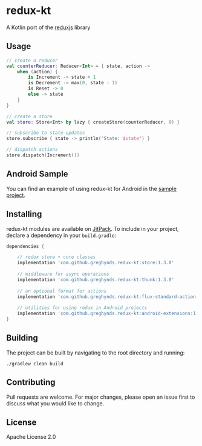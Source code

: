 # redux-kt

A Kotlin port of the [reduxjs](https://redux.js.org/introduction/getting-started#basic-example) library

## Usage

```kotlin 
// create a reducer
val counterReducer: Reducer<Int> = { state, action ->
    when (action) {
        is Increment -> state + 1
        is Decrement -> max(0, state - 1)
        is Reset -> 0
        else -> state
    }
}

// create a store
val store: Store<Int> by lazy { createStore(counterReducer, 0) }

// subscribe to state updates
store.subscribe { state -> println("State: $state") }

// dispatch actions
store.dispatch(Increment())

```

## Android Sample
You can find an example of using redux-kt for Android in the [sample project](https://github.com/greghynds/redux-kt/tree/main/android-sample/src).

## Installing
redux-kt modules are available on [JitPack](https://jitpack.io). To include in your project, declare a dependency in your `build.gradle`:

```gradle
dependencies {

    // redux store + core classes
    implementation 'com.github.greghynds.redux-kt:store:1.3.0'
    
    // middleware for async operations
    implementation 'com.github.greghynds.redux-kt:thunk:1.3.0'
    
    // an optional format for actions
    implementation 'com.github.greghynds.redux-kt:flux-standard-action:1.3.0'
    
    // utilities for using redux in Android projects
    implementation 'com.github.greghynds.redux-kt:android-extensions:1.3.0'
}
```

## Building
The project can be built by navigating to the root directory and running:

```./gradlew clean build```

## Contributing
Pull requests are welcome. For major changes, please open an issue first to discuss what you would like to change.

## License
Apache License 2.0
